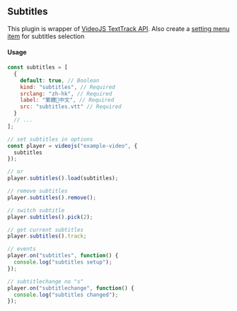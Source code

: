 ## Subtitles

This plugin is wrapper of [VideoJS TextTrack API](https://docs.videojs.com/docs/guides/text-tracks.html). Also create a [setting menu item](../SettingMenu.md) for subtitles selection

#### Usage

```js
const subtitles = [
  {
    default: true, // Boolean
    kind: "subtitles", // Required
    srclang: "zh-hk", // Required
    label: "繁體中文", // Required
    src: "subtitles.vtt" // Required
  }
  // ...
];

// set subtitles in options
const player = videojs("example-video", {
  subtitles
});

// or
player.subtitles().load(subtitles);

// remove subtitles
player.subtitles().remove();

// switch subtitle
player.subtitles().pick(2);

// get current subtitles
player.subtitles().track;

// events
player.on("subtitles", function() {
  console.log("subtitles setup");
});

// subtitlechange no "s"
player.on("subtitlechange", function() {
  console.log("subtitles changed");
});
```
